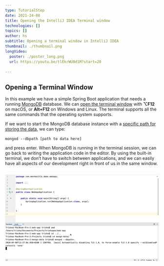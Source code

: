 ```yaml
---
type: TutorialStep
date: 2021-24-08
title: Opening the IntelliJ IDEA Terminal window
technologies: []
topics: []
author: hs
subtitle: Opening a terminal window in IntelliJ IDEA
thumbnail: ./thumbnail.png
longVideo:
  poster: ./poster_long.png
  url: https://youtu.be/tlEkrWU0d1M?start=20

---
```

## Opening a Terminal Window
In this example we have a simple Spring Boot application that needs a running [MongoDB](https://www.mongodb.com/) database. We can [open the terminal window](https://www.jetbrains.com/help/idea/terminal-emulator.html#open-terminal) with **⌥F12** on macOS, or **Alt+F12** on Windows and Linux. The terminal supports all the same commands that the operating system supports.

If we want to start the MongoDB database instance with a [specific path for storing the data](https://docs.mongodb.com/manual/tutorial/manage-mongodb-processes/#specify-a-data-directory), we can type:

`mongod --dbpath [path to data here]`

and press enter. When MongoDB is running in the terminal session, we can go back to writing the application code in the editor. By using the built-in terminal, we don’t have to switch between applications, and we can easily have all aspects of our development right in front of us in the same window.

![MongoDB Running in the Terminal](mongodb-running-in-terminal.png)
---